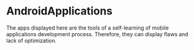 # AndroidApplications

The apps displayed here are the tools of a self-learning of mobile applications development process. Therefore, they can display flaws and lack of optimization.
